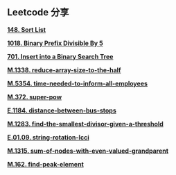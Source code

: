 ## Leetcode 分享

**[148. Sort List](./LeetCode/148)**

**[1018. Binary Prefix Divisible By 5](./LeetCode/1018)**

**[701. Insert into a Binary Search Tree](./LeetCode/701)**

**[M.1338. reduce-array-size-to-the-half](./LeetCode/1338.md)**

**[M.5354. time-needed-to-inform-all-employees](./LeetCode/5354.md)**

**[M.372. super-pow](./LeetCode/372.md)**

**[E.1184. distance-between-bus-stops](./LeetCode/1184.md)**

**[M.1283. find-the-smallest-divisor-given-a-threshold](./LeetCode/1283.md)**

**[E.01.09. string-rotation-lcci](./LeetCode/01.09.md)**

**[M.1315. sum-of-nodes-with-even-valued-grandparent](./LeetCode/1315.md)**

**[M.162. find-peak-element](./LeetCode/162.md)**